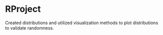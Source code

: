 # RProject
Created distributions and utilized visualization methods to plot distributions to validate randomness.
